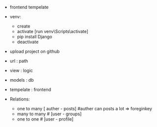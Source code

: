 - frontend tempelate
- venv:
    - create
    - activate [run venv\Scripts\activate]
    - pip install Django
    - deactivate

- upload project on github
- url : path 
- view : logic
- models : db
- tempelate : frontend


- Relations: 
    - one to many [ auther - posts] #auther can posts a lot => foreginkey
    - many to many # [user - groups]
    - one to one  # [user - profile]
